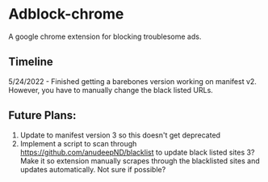 # Adblock-chrome
A google chrome extension for blocking troublesome ads.

## Timeline
5/24/2022 - Finished getting a barebones version working on manifest v2. However, you have to manually change the black listed URLs.

## Future Plans:
1. Update to manifest version 3 so this doesn't get deprecated
2. Implement a script to scan through https://github.com/anudeepND/blacklist to update black listed sites
3? Make it so extension manually scrapes through the blacklisted sites and updates automatically. Not sure if possible?
  

